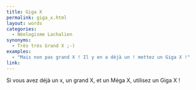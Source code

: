 ```yaml
---
title: Giga X
permalink: giga_x.html
layout: words
categories:
  - Néologisme Lachalien
synonyms:
  - Très très Grand X ;-)
examples:
  - "Mais non pas grand X ! Il y en a déjà un ! mettez un Giga X !"
link: 
---
```


Si vous avez déjà un x, un grand X, et un Méga X, utilisez un Giga X !
